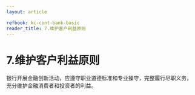 ```yaml
---
layout: article

refbook: kc-cont-bank-basic
reader_title: 7.维护客户利益原则
---
```


# 7.维护客户利益原则

银行开展金融创新活动，应遵守职业道德标准和专业操守，完整履行尽职义务，<br />
  充分维护金融消费者和投资者的利益。